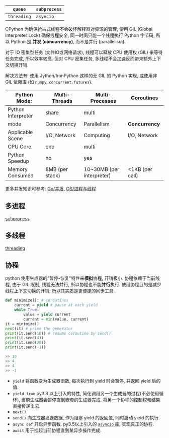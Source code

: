 | `queue`     | `subprocess` |
| ----------- | ------------ |
| `threading` | `asyncio`             |

CPython 为确保抢占式线程不会破坏解释器对资源的管理, 使用 GIL (Global Interpreter Lock) 确保线程安全, 同一时间只能一个线程执行 Python 字节码, 所以 Python 是 **并发 (concurrency)**, 而不是并行 (parallelism).

对于 IO 密集型任务 (文件IO或网络请求), 线程可以释放 CPU 使用权 (GIL) 来等待任务完成, 所以效率较高. 但对 CPU 密集任务, 多线程不会加速反而带来额外上下文切换开销. 

解决方法有: 使用 Jython/IronPython 这样的无 GIL 的 Python 实现, 或使用非 GIL 依赖库 (如 `numpy`, `concurrent.futures`).

|  Python Mode:                  | Multi-Threads        | Multi-Processes | Coroutines |
| ------------------ | -------------------- | --------------- | ---------- |
| Python Interpreter | share                | multi           |            |
| mode               | Concurrency          | Parallelism     |   **Concurrency**         |
| Applicable Scene   | I/O, Network | Computing       | I/O, Network           |
| CPU Core           | one                  | multi           |           |
| Python Speedup     | no                   | yes             |            |
| Memory Consumed    | 8MB (per stack)                |   10~30MB (per interpreter)            |  <1KB (per call)        |

更多并发知识可参考: [Go/并发](../../Go/Go%20并发.md), [OS/进程与线程](/System/Process/进程与线程.md)

## 多进程

[subprocess](subprocess.md)

## 多线程

[threading](threading.md)

## 协程

python 使用生成器的"暂停-恢复"特性来**模拟**协程, 开销极小. 协程依赖于当前线程, 由于 GIL 限制, 线程无法并行, 所以协程也不能**并行**执行. 使用协程目的是减少线程上下文切换的开销, 所以其实质是更便捷的同步工具.

```python
def minimize(): # coroutines
	current = yield # pause at each yield
	while True:
		value = yield current
		current = min(value, current)
it = minimize()
next(it) # prime the generator
print(it.send(10)) # resume coroutine by send()
print(it.send(4))
print(it.send(20))
print(it.send(-1))

>> 10
>> 4
>> 4
>> -1
```

- `yield` 将函数变为生成器函数, 每次执行到 yield 时会暂停, 并返回 yield 后的值.
- `yield from` py3.3 以上引入的特性, 简化调用另一个生成器的过程(不必使用循环), 当前生成器会暂停直到嵌套的生成器完成. 将另一个协程的控制权和结果直接传递出去.
- `next()`
- `send()` 向生成器发送数据, 作为阻塞 yield 的返回值, 同时启动 yield 的执行.
- `async def` 开启异步函数. py3.5以上引入的 [`asyncio` 库](asyncio.md), 实现真正的协程.
- `await` 用于挂起当前协程直到某异步操作完成.